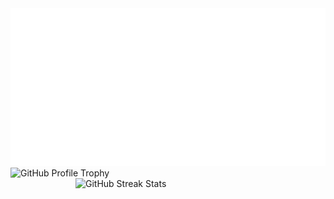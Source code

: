 <div style="width: 100%; height: 20%;">
  <a href="https://github.com/Paper-Bag-dev/Paper-Bag-dev/blame/main/Welcome.svg">
    <img src="Welcome.svg" style="width: 100%;" alt="Click to see the source">
  </a>
</div>

<a href="https://github.com/ryo-ma/github-profile-trophy">
  <img align="left" src="https://github-profile-trophy.vercel.app/?username=paper-bag-dev&no-bg=true&column=3&margin-w=15&margin-h=15" alt="GitHub Profile Trophy" />
</a>
<img align="right" width="400" src="https://github-readme-streak-stats.herokuapp.com/?user=paper-bag-dev&theme=transparent" alt="GitHub Streak Stats" />
<br clear="both" />

